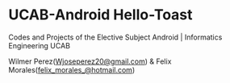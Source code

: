 # UCAB-Android Hello-Toast
Codes and Projects of the Elective Subject Android | Informatics Engineering UCAB

Wilmer Perez(Wjoseperez20@gmail.com) & Felix Morales(felix_morales_@hotmail.com)
